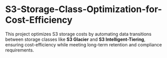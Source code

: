 # S3-Storage-Class-Optimization-for-Cost-Efficiency
This project optimizes S3 storage costs by automating data transitions between storage classes like **S3 Glacier** and **S3 Intelligent-Tiering**, ensuring cost-efficiency while meeting long-term retention and compliance requirements.

